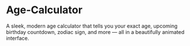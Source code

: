 # Age-Calculator
A sleek, modern age calculator that tells you your exact age, upcoming birthday countdown, zodiac sign, and more — all in a beautifully animated interface.
